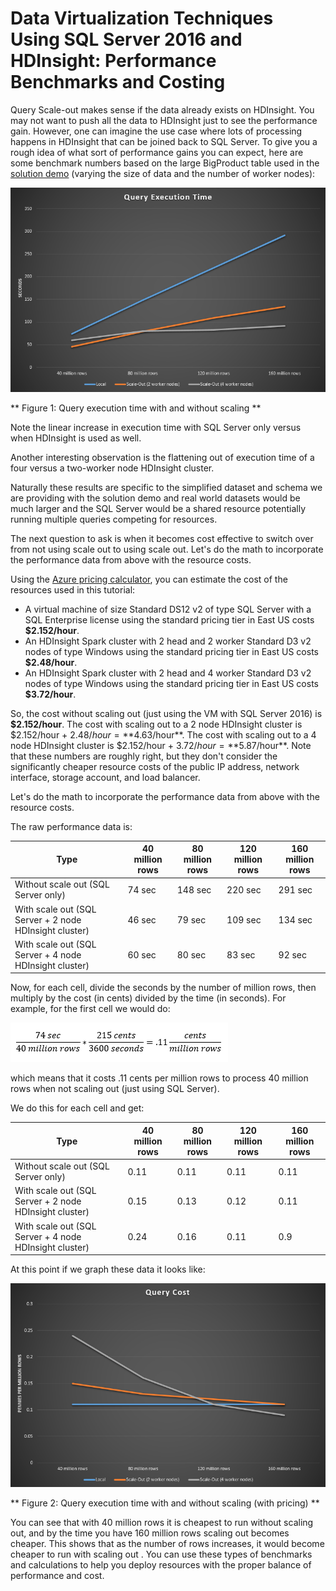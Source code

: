 # Data Virtualization Techniques Using SQL Server 2016 and HDInsight: Performance Benchmarks and Costing

Query Scale-out makes sense if the data already exists on HDInsight. You may not want to push all the data to HDInsight just to see the performance gain. However, one can imagine the use case where lots of processing happens in HDInsight that can be joined back to SQL Server. To give you a rough idea of what sort of performance gains you can expect, here are some benchmark numbers based on the large BigProduct table used in the [solution demo](https://gallery.cortanaintelligence.com/Tutorial/Data-Virtualization-Techniques-Using-SQL-Server-2016-and-HDInsight) (varying the size of data and the number of worker nodes):

![BenchmarkingResults](./assets/media2/benchmarking-results.png)

** Figure 1: Query execution time with and without scaling **

Note the linear increase in execution time with SQL Server only versus when HDInsight is used as well.

Another interesting observation is the flattening out of execution time of a four versus a two-worker node HDInsight cluster.

Naturally these results are specific to the simplified dataset and schema we are providing with the solution demo and real world datasets would be much larger and the SQL Server would be a shared resource potentially running multiple queries competing for resources.

The next question to ask is when it becomes cost effective to switch over from not using scale out to using scale out. Let's do the math to incorporate the performance data from above with the resource costs.

Using the [Azure pricing calculator](https://azure.microsoft.com/en-us/pricing/calculator/), you can estimate the cost of the resources used in this tutorial:

- A virtual machine of size Standard DS12 v2 of type SQL Server with a SQL Enterprise license using the standard pricing tier in East US costs **$2.152/hour**.
- An HDInsight Spark cluster with 2 head and 2 worker Standard D3 v2 nodes of type Windows using the standard pricing tier in East US costs **$2.48/hour**.
- An HDInsight Spark cluster with 2 head and 4 worker Standard D3 v2 nodes of type Windows using the standard pricing tier in East US costs **$3.72/hour**.

So, the cost without scaling out (just using the VM with SQL Server 2016) is **$2.152/hour**. The cost with scaling out to a 2 node HDInsight cluster is $2.152/hour + $2.48/hour = **$4.63/hour**. The cost with scaling out to a 4 node HDInsight cluster is $2.152/hour + $3.72/hour = **$5.87/hour**. Note that these numbers are roughly right, but they don't consider the significantly cheaper resource costs of the public IP address, network interface, storage account, and load balancer.

Let's do the math to incorporate the performance data from above with the resource costs.

The raw performance data is:

| Type | 40 million rows | 80 million rows | 120 million rows | 160 million rows |
| ---- | --------------- | --------------- | ---------------- | ---------------- |
| Without scale out (SQL Server only) | 74 sec | 148 sec | 220 sec | 291 sec |
| With scale out (SQL Server + 2 node HDInsight cluster) | 46 sec | 79 sec | 109 sec | 134 sec |
| With scale out (SQL Server + 4 node HDInsight cluster) | 60 sec | 80 sec | 83 sec | 92 sec |

Now, for each cell, divide the seconds by the number of million rows, then multiply by the cost (in cents) divided by the time (in seconds). For example, for the first cell we would do:

![Equation](./assets/media2/equation.png)

which means that it costs .11 cents per million rows to process 40 million rows when not scaling out (just using SQL Server).

We do this for each cell and get:

| Type | 40 million rows | 80 million rows | 120 million rows | 160 million rows |
| ---- | --------------- | --------------- | ---------------- | ---------------- |
| Without scale out (SQL Server only) | 0.11 | 0.11 | 0.11 | 0.11 |
| With scale out (SQL Server + 2 node HDInsight cluster) | 0.15 | 0.13 | 0.12 | 0.11 |
| With scale out (SQL Server + 4 node HDInsight cluster) | 0.24 | 0.16 | 0.11 | 0.9 |

At this point if we graph these data it looks like:

![CostingResults](./assets/media2/costing-results.png)

** Figure 2: Query execution time with and without scaling (with pricing) **

You can see that with 40 million rows it is cheapest to run without scaling out, and by the time you have 160 million rows scaling out becomes cheaper. This shows that as the number of rows increases, it would become cheaper to run with scaling out . You can use these types of benchmarks and calculations to help you deploy resources with the proper balance of performance and cost.
